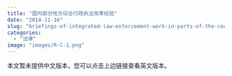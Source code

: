 ```yaml
---
title: "国内部分地方综合行政执法改革经验"
date: "2014-11-16"
slug: "briefings-of-integrated-law-enforcement-work-in-parts-of-the-country"
categories: 
  - "法律"
image: "images/R-C-1.png"
---
```


本文暂未提供中文版本，您可以点击上边链接查看英文版本。